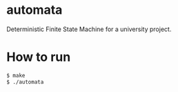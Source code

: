 # automata
Deterministic Finite State Machine for a university project.


# How to run

```bash
$ make
$ ./automata
```
